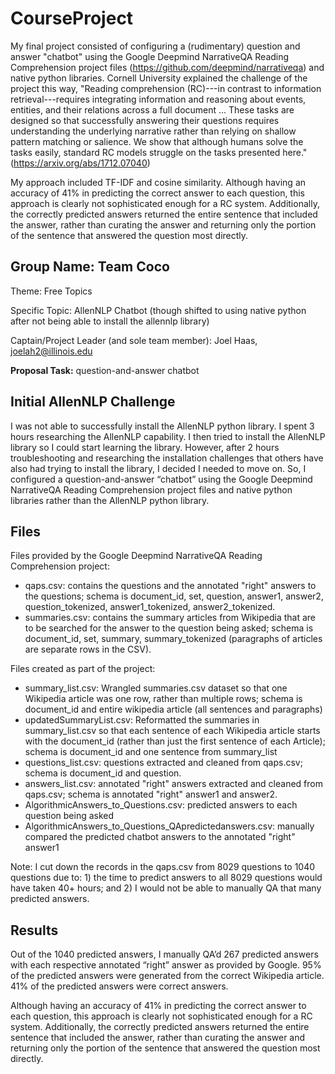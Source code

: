 # CourseProject

My final project consisted of configuring a (rudimentary) question and answer "chatbot" using the Google Deepmind NarrativeQA Reading Comprehension project files (https://github.com/deepmind/narrativeqa) and native python libraries. Cornell University explained the challenge of the project this way, "Reading comprehension (RC)---in contrast to information retrieval---requires integrating information and reasoning about events, entities, and their relations across a full document ... These tasks are designed so that successfully answering their questions requires understanding the underlying narrative rather than relying on shallow pattern matching or salience. We show that although humans solve the tasks easily, standard RC models struggle on the tasks presented here." (https://arxiv.org/abs/1712.07040)

My approach included TF-IDF and cosine similarity. Although having an accuracy of 41% in predicting the correct answer to each question, this approach is clearly not sophisticated enough for a RC system. Additionally, the correctly predicted answers returned the entire sentence that included the answer, rather than curating the answer and returning only the portion of the sentence that answered the question most directly.



## Group Name: Team Coco

Theme: Free Topics

Specific Topic: AllenNLP Chatbot (though shifted to using native python after not being able to install the allennlp library)

Captain/Project Leader (and sole team member): Joel Haas, joelah2@illinois.edu

**Proposal Task:** question-and-answer chatbot


## Initial AllenNLP Challenge

I was not able to successfully install the AllenNLP python library.  I spent 3 hours researching the AllenNLP capability.  I then tried to install the AllenNLP library so I could start learning the library.  However, after 2 hours troubleshooting and researching the installation challenges that others have also had trying to install the library, I decided I needed to move on.  So, I configured a question-and-answer “chatbot” using the Google Deepmind NarrativeQA Reading Comprehension project files and native python libraries rather than the AllenNLP python library.

## Files

Files provided by the Google Deepmind NarrativeQA Reading Comprehension project:
* qaps.csv: contains the questions and the annotated "right" answers to the questions; schema is document_id, set, question, answer1, answer2, question_tokenized, answer1_tokenized, answer2_tokenized.
* summaries.csv: contains the summary articles from Wikipedia that are to be searched for the answer to the question being asked; schema is document_id, set, summary, summary_tokenized (paragraphs of articles are separate rows in the CSV).

Files created as part of the project:
* summary_list.csv: Wrangled summaries.csv dataset so that one Wikipedia article was one row, rather than multiple rows; schema is document_id and entire wikipedia article (all sentences and paragraphs) 
* updatedSummaryList.csv: Reformatted the summaries in summary_list.csv so that each sentence of each Wikipedia article starts with the document_id (rather than just the first sentence of each Article); schema is document_id and one sentence from summary_list
* questions_list.csv: questions extracted and cleaned from qaps.csv; schema is document_id and question.
* answers_list.csv: annotated "right" answers extracted and cleaned from qaps.csv; schema is annotated "right" answer1 and answer2.
* AlgorithmicAnswers_to_Questions.csv: predicted answers to each question being asked
* AlgorithmicAnswers_to_Questions_QApredictedanswers.csv: manually compared the predicted chatbot answers to the annotated "right" answer1

Note: I cut down the records in the qaps.csv from 8029 questions to 1040 questions due to: 1) the time to predict answers to all 8029 questions would have taken 40+ hours; and 2) I would not be able to manually QA that many predicted answers. 

## Results
Out of the 1040 predicted answers, I manually QA’d 267 predicted answers with each respective annotated “right” answer as provided by Google. 95% of the predicted answers were generated from the correct Wikipedia article. 41% of the predicted answers were correct answers. 

Although having an accuracy of 41% in predicting the correct answer to each question, this approach is clearly not sophisticated enough for a RC system. Additionally, the correctly predicted answers returned the entire sentence that included the answer, rather than curating the answer and returning only the portion of the sentence that answered the question most directly.


